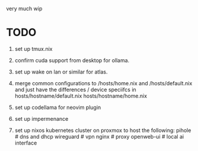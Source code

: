 very much wip

# TODO
1. set up tmux.nix
2. confirm cuda support from desktop for ollama. 
3. set up wake on lan or similar for atlas.
4. merge common configurations to /hosts/home.nix and /hosts/default.nix and just have the differences / device speciifcs in hosts/hostname/default.nix hosts/hostname/home.nix
6. set up codellama for neovim plugin
7. set up impermenance

5. set up nixos kubernetes cluster on proxmox to host the following:
pihole # dns and dhcp
wireguard # vpn
nginx # proxy
openweb-ui # local ai interface
